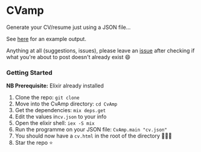# CVamp

Generate your CV/resume just using a JSON file...

See [here](https://jbarget.github.io/cv-amp/) for an example output.

Anything at all (suggestions, issues), please leave an [issue](https://github.com/jbarget/cv-amp/issues) after checking if what you're about to post doesn't already exist :smile:
### Getting Started

**NB Prerequisite:** Elixir already installed

1. Clone the repo: `git clone `
2. Move into the CvAmp directory: `cd CvAmp`
3. Get the dependencies: `mix deps.get`
4. Edit the values in`cv.json` to your info
5. Open the elixir shell: `iex -S mix`
6. Run the programme on your JSON file: `CvAmp.main "cv.json"`
7. You should now have a `cv.html` in the root of the directory :tada::tada::tada:
8. Star the repo :star:
